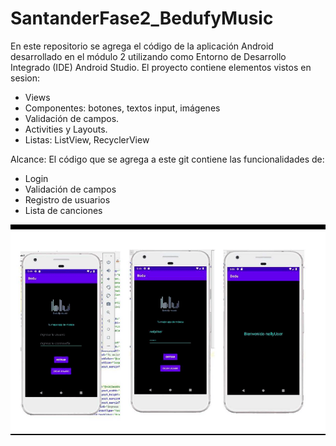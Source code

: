 # SantanderFase2_BedufyMusic
En este repositorio se agrega el código de la aplicación Android desarrollado en el módulo 2 utilizando como Entorno de Desarrollo Integrado (IDE) Android Studio. 
El proyecto contiene elementos vistos en sesion:
- Views
- Componentes: botones, textos input, imágenes
- Validación de campos.
- Activities y Layouts.
- Listas: ListView, RecyclerView

Alcance:
El código que se agrega a este git contiene las funcionalidades de:
- Login
- Validación de campos
- Registro de usuarios
- Lista de canciones

![Captura de pantalla](https://github.com/crisyoda/Santanderdmovilfase2equipo12/blob/main/Screenshot_20210729-215634_2%20(1).png)
